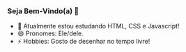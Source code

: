 ### Seja Bem-Vindo(a) 👋

- 🌱 Atualmente estou estudando HTML, CSS e Javascript!
- 😄 Pronomes: Ele/dele.
- ⚡ Hobbies: Gosto de desenhar no tempo livre!
